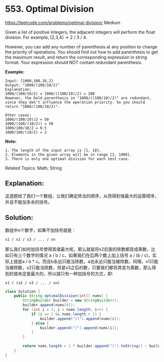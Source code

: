 # 553. Optimal Division
<https://leetcode.com/problems/optimal-division/>
Medium

Given a list of positive integers, the adjacent integers will perform the float division. For example, [2,3,4] -> 2 / 3 / 4.

However, you can add any number of parenthesis at any position to change the priority of operations. You should find out how to add parenthesis to get the maximum result, and return the corresponding expression in string format. Your expression should NOT contain redundant parenthesis.

**Example:**

    Input: [1000,100,10,2]
    Output: "1000/(100/10/2)"
    Explanation:
    1000/(100/10/2) = 1000/((100/10)/2) = 200
    However, the bold parenthesis in "1000/((100/10)/2)" are redundant, 
    since they don't influence the operation priority. So you should return "1000/(100/10/2)". 

    Other cases:
    1000/(100/10)/2 = 50
    1000/(100/(10/2)) = 50
    1000/100/10/2 = 0.5
    1000/100/(10/2) = 2

**Note:**

    1. The length of the input array is [1, 10].
    2. Elements in the given array will be in range [2, 1000].
    3. There is only one optimal division for each test case.


Related Topics: Math; String


## Explanation: 
这道题给了我们一个数组，让我们确定除法的顺序，从而得到值最大的运算顺序，并且不能加多余的括号。

## Solution: 
数组中n个数字，如果不加括号就是：

    x1 / x2 / x3 / ... / xn

那么我们如何加括号使得其值最大呢，那么就是将x2后面的除数都变成乘数，比如只有三个数字的情况 a / b / c，如果我们在后两个数上加上括号 a / (b / c)，实际上就是a / b * c。而且b永远只能当除数，a也永远只能当被除数。同理，x1只能当被除数，x2只能当除数，但是x3之后的数，只要我们都将其变为乘数，那么得到的值肯定是最大的，所以就只有一种加括号的方式，即:

    x1 / (x2 / x3 / ... / xn)


```java
class Solution {
    public String optimalDivision(int[] nums) {
        StringBuilder builder = new StringBuilder();
        builder.append(nums[0]);
        for (int i = 1; i < nums.length; i++) {
            if (i == 1 && nums.length > 2) {
                builder.append("/(").append(nums[i]);
            } else {
                builder.append("/").append(nums[i]);
            }
        }
        
        return nums.length > 2 ? builder.append(")").toString() : builder.toString();
    }
}
```